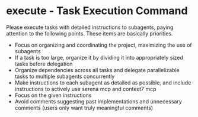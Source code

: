 # execute - Task Execution Command

Please execute tasks with detailed instructions to subagents, paying attention to the following points. These items are basically priorities.

- Focus on organizing and coordinating the project, maximizing the use of subagents
- If a task is too large, organize it by dividing it into appropriately sized tasks before delegation
- Organize dependencies across all tasks and delegate parallelizable tasks to multiple subagents concurrently
- Make instructions to each subagent as detailed as possible, and include instructions to actively use serena mcp and context7 mcp
- Focus on the given instructions
- Avoid comments suggesting past implementations and unnecessary comments (users only want truly meaningful comments)